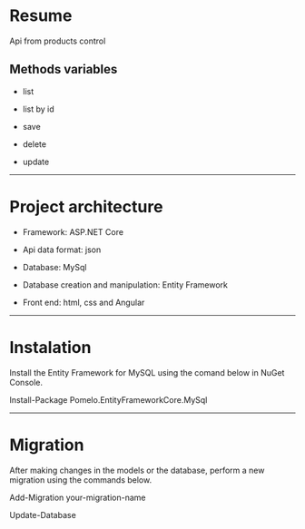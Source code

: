 # Resume
Api from products control

## Methods variables
* list

* list by id

* save

* delete 

* update

---

# Project architecture

* Framework: ASP.NET Core

* Api data format: json

* Database: MySql

* Database creation and manipulation: Entity Framework

* Front end: html, css and Angular

---

# Instalation
Install the Entity Framework for MySQL using the comand below in NuGet Console.

Install-Package Pomelo.EntityFrameworkCore.MySql

---

# Migration
After making changes in the models or the database, perform a new migration using the commands below.

Add-Migration your-migration-name

Update-Database


